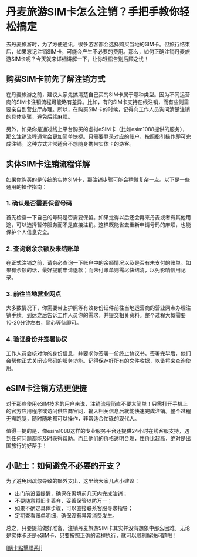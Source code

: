 # 丹麦旅游SIM卡怎么注销？手把手教你轻松搞定

去丹麦旅游时，为了方便通讯，很多游客都会选择购买当地的SIM卡。但旅行结束后，如果忘记注销SIM卡，可能会产生不必要的费用。那么，如何正确注销丹麦旅游SIM卡呢？今天就来详细讲解一下，让你轻松告别后顾之忧！

## 购买SIM卡前先了解注销方式

在丹麦旅游之前，建议大家先搞清楚自己买的SIM卡属于哪种类型。因为不同运营商的SIM卡注销流程可能略有差异。比如，有的SIM卡支持在线注销，而有些则需要亲自到营业厅办理。所以，在购买SIM卡的时候，记得向工作人员询问清楚注销的具体步骤，避免后续麻烦。

另外，如果你是通过线上平台购买的虚拟eSIM卡（比如esim1088提供的服务），那么注销流程通常会更加简单快捷。只需要登录对应的账户，按照指引操作即可完成注销。这种方式非常适合不想随身携带实体卡的游客。

## 实体SIM卡注销流程详解

如果你购买的是传统的实体SIM卡，那注销步骤可能会稍微复杂一点。以下是一些通用的操作指南：

### 1. 确认是否需要保留号码
首先检查一下自己的号码是否需要保留。如果觉得以后还会再来丹麦或者有其他用途，可以选择暂停服务而不是直接注销。这样既能省去重新申请号码的麻烦，也能保护个人信息安全。

### 2. 查询剩余余额及未结账单
在正式注销之前，请务必查询一下账户中的余额情况以及是否有未支付的账单。如果有余额的话，最好提前申请退款；而未付账单则需尽快结清，以免影响信用记录。

### 3. 前往当地营业网点
大多数情况下，你需要带上护照等有效身份证件前往当地运营商的营业网点办理注销手续。到达之后告诉工作人员你的需求，并提交相关资料。整个过程大概需要10-20分钟左右，耐心等待即可。

### 4. 验证身份并签署协议
工作人员会核对你的身份信息，并要求你签署一份终止协议书。签署完毕后，他们会帮你正式关闭该号码的服务功能。记得保存好所有的文件收据，以备将来查询使用。

## eSIM卡注销方法更便捷

对于那些使用eSIM技术的用户来说，注销流程简直不要太简单！只需打开手机上的官方应用程序或访问供应商官网，输入相关信息后就能快速完成注销。整个过程无需跑腿，随时随地都可以操作，非常适合忙碌的现代人。

值得一提的是，像esim1088这样的专业服务平台还提供24小时在线客服支持，遇到任何问题都能及时获得帮助。而且他们的价格透明合理，性价比超高，绝对是出国旅行的好帮手！

## 小贴士：如何避免不必要的开支？

为了避免因疏忽导致的额外支出，这里给大家几点小建议：

- 出门前设置提醒，确保在离境前几天内完成注销；
- 不要随意将旧卡丢弃，妥善保管以防万一；
- 如果不确定具体步骤，可以直接联系客服寻求指导；
- 定期查看账单明细，确保没有异常消费发生。

总之，只要提前做好准备，注销丹麦旅游SIM卡其实并没有想象中那么困难。无论是实体卡还是eSIM卡，只要按照正确的流程执行，就可以顺利解决问题啦！

[[購卡點擊聯系](https://t.me/s/esim1088)]]